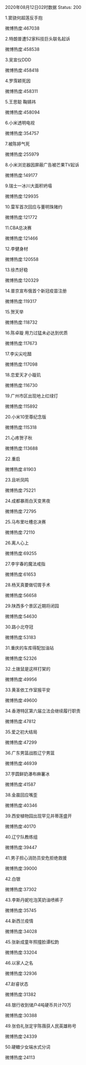2020年08月12日02时数据
Status: 200

1.窦骁何超莲反手抱

微博热度:467038

2.特朗普遭52家科技巨头联名起诉

微博热度:458538

3.吴宣仪DDD

微博热度:458418

4.罗霈颖死因

微博热度:458311

5.王思聪 鞠婧祎

微博热度:458094

6.小米透明电视

微博热度:354757

7.被陈婷气死

微博热度:255979

8.小米浏览器因屏蔽广告被芒果TV起诉

微博热度:149177

9.瑞士一冰川大面积坍塌

微博热度:129935

10.雷军首次回应与董明珠赌约

微博热度:121772

11.CBA总决赛

微博热度:121466

12.李健身材

微博热度:120558

13.徐杰好稳

微博热度:120329

14.普京宣布俄首个新冠疫苗注册

微博热度:119317

15.贺天举

微博热度:118732

16.陈卓璇 用力过猛未必达到优质

微博热度:117673

17.李尖尖吃醋

微博热度:117098

18.恋爱天才小璇玑

微博热度:116730

19.广州市区出现地上红绿灯

微博热度:115892

20.小米10至尊纪念版

微博热度:115318

21.心疼贺子秋

微博热度:113688

22.重启

微博热度:81903

23.且听凤鸣

微博热度:75221

24.成都暴雨白天变黑夜

微博热度:72795

25.马布里吐槽总决赛

微博热度:72110

26.离人心上

微博热度:69255

27.李宇春的魔法戒指

微博热度:61653

28.杨天真要做切胃手术

微博热度:56658

29.陕西多个景区近期将闭园

微博热度:54630

30.路小北夺冠

微博热度:53183

31.重庆的车库得配加油站

微博热度:52326

32.土拨鼠是这样打架的

微博热度:49956

33.黄圣依工作室报平安

微博热度:49600

34.香港特区第六届立法会继续履行职责

微博热度:47812

35.爱之初大结局

微博热度:47299

36.广东男篮战胜辽宁男篮

微博热度:46939

37.芋圆鲜奶瀑布麻薯冰

微博热度:41587

38.金晨回应嘴歪

微博热度:40346

39.西安植物园出现罕见并蒂莲盛开

微博热度:40170

40.辽宁队教练组

微博热度:39447

41.男子担心消防员安危拒绝救援

微博热度:39000

42.白银

微博热度:37302

43.李斯丹妮吃泡芙奶油喷裤子

微博热度:35745

44.新西兰疫情

微博热度:34028

45.张新成童年照撞脸谭松韵

微博热度:33204

46.以家人之名

微博热度:32936

47.赵睿状态

微博热度:31382

48.银行收到储户4吨硬币共计70万

微博热度:30388

49.张伯礼张定宇陈薇获人民英雄称号

微博热度:24339

50.硬糖少女端水式分词

微博热度:24113

